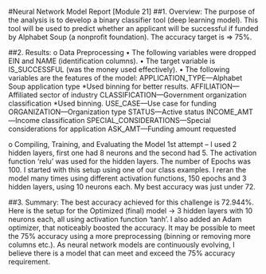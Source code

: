 #Neural Network Model Report [Module 21]
##1.	Overview: The purpose of the analysis is to develop a binary classifier tool (deep learning model). This tool will be used to predict whether an applicant will be successful if funded by Alphabet Soup (a nonprofit foundation). The accuracy target is => 75%.  

##2.	Results:
o	Data Preprocessing 
•	The following variables were dropped EIN and NAME (identification columns).
•	The target variable is IS_SUCCESSFUL (was the money used effectively).
•	The following variables are the features of the model:
APPLICATION_TYPE—Alphabet Soup application type *Used binning for better results.
AFFILIATION—Affiliated sector of industry
CLASSIFICATION—Government organization classification *Used binning.
USE_CASE—Use case for funding
ORGANIZATION—Organization type
STATUS—Active status
INCOME_AMT—Income classification
SPECIAL_CONSIDERATIONS—Special considerations for application
ASK_AMT—Funding amount requested

o	Compiling, Training, and Evaluating the Model
1st  attempt – I used 2 hidden layers, first one had 8 neurons and the second had 5. The activation function ‘relu’ was used for the hidden layers. The number of Epochs was 100. I started with this setup using one of our class examples.
I reran the model many times using different activation functions, 150 epochs and 3 hidden layers, using 10 neurons each. My best accuracy was just under 72. 

##3.	Summary:  The best accuracy achieved for this challenge is 72.944%. Here is the setup for the Optimized (final) model ->  3 hidden layers with 10 neurons each, all using activation function ‘tanh’. I also added an Adam optimizer, that noticeably boosted the accuracy. It may be possible to meet the 75% accuracy using a more preprocessing (binning  or removing more columns etc.).
As neural network models are continuously evolving, I believe there is a model that can meet and exceed the 75% accuracy requirement.
